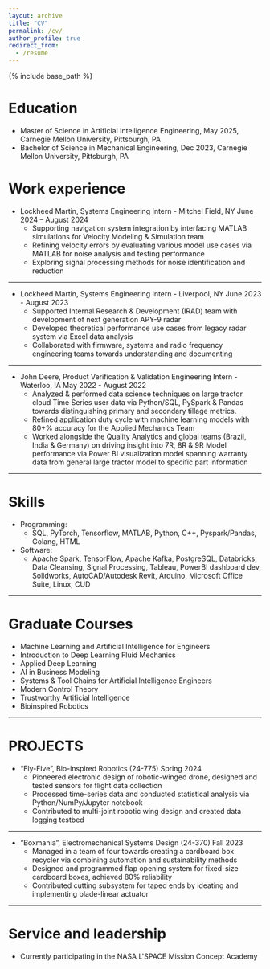 ```yaml
---
layout: archive
title: "CV"
permalink: /cv/
author_profile: true
redirect_from:
  - /resume
---
```


{% include base_path %}

Education
======
* Master of Science in Artificial Intelligence Engineering, May 2025, Carnegie Mellon University, Pittsburgh, PA
* Bachelor of Science in Mechanical Engineering, Dec 2023, Carnegie Mellon University, Pittsburgh, PA

Work experience
======
* Lockheed Martin, Systems Engineering Intern - Mitchel Field, NY June 2024 – August 2024
  * Supporting navigation system integration by interfacing MATLAB simulations for Velocity Modeling & Simulation team
  * Refining velocity errors by evaluating various model use cases via MATLAB for noise analysis and testing performance
  * Exploring signal processing methods for noise identification and reduction
---

* Lockheed Martin, Systems Engineering Intern - Liverpool, NY June 2023 - August 2023
  * Supported Internal Research & Development (IRAD) team with development of next generation APY-9 radar
  * Developed theoretical performance use cases from legacy radar system via Excel data analysis
  * Collaborated with firmware, systems and radio frequency engineering teams towards understanding and documenting
---

* John Deere, Product Verification & Validation Engineering Intern - Waterloo, IA May 2022 - August 2022
  * Analyzed & performed data science techniques on large tractor cloud Time Series user data via Python/SQL, PySpark
& Pandas towards distinguishing primary and secondary tillage metrics.
  * Refined application duty cycle with machine learning models with 80+% accuracy for the Applied Mechanics Team
  * Worked alongside the Quality Analytics and global teams (Brazil, India & Germany) on driving insight into 7R, 8R & 9R
Model performance via Power BI visualization model spanning warranty data from general large tractor model to
specific part information
 ---

  
Skills
======

* Programming:
  * SQL, PyTorch, Tensorflow, MATLAB, Python, C++, Pyspark/Pandas, Golang, HTML
* Software:
  * Apache Spark, TensorFlow, Apache Kafka, PostgreSQL, Databricks, Data Cleansing, Signal Processing, Tableau,
PowerBI dashboard dev, Solidworks, AutoCAD/Autodesk Revit, Arduino, Microsoft Office Suite, Linux, CUD
---

Graduate Courses
======
* Machine Learning and Artificial Intelligence for Engineers 
* Introduction to Deep Learning Fluid Mechanics
* Applied Deep Learning
* AI in Business Modeling
* Systems & Tool Chains for Artificial Intelligence Engineers 
* Modern Control Theory 
* Trustworthy Artificial Intelligence 
* Bioinspired Robotics 
---

PROJECTS
======

* “Fly-Five”, Bio-inspired Robotics (24-775) Spring 2024
  * Pioneered electronic design of robotic-winged drone, designed and tested sensors for flight data collection
  * Processed time-series data and conducted statistical analysis via Python/NumPy/Jupyter notebook
  * Contributed to multi-joint robotic wing design and created data logging testbed
---

* “Boxmania”, Electromechanical Systems Design (24-370) Fall 2023
  * Managed in a team of four towards creating a cardboard box recycler via combining automation and sustainability
methods
  * Designed and programmed flap opening system for fixed-size cardboard boxes, achieved 80% reliability
  * Contributed cutting subsystem for taped ends by ideating and implementing blade-linear actuator
---


  
Service and leadership
======
* Currently participating in the NASA L'SPACE Mission Concept Academy 
